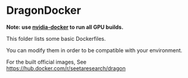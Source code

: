 # DragonDocker

**Note: use [nvidia-docker](https://github.com/NVIDIA/nvidia-docker) to run all GPU builds.**

This folder lists some basic Dockerfiles.

You can modify them in order to be compatible with your environment.

For the built official images, See https://hub.docker.com/r/seetaresearch/dragon